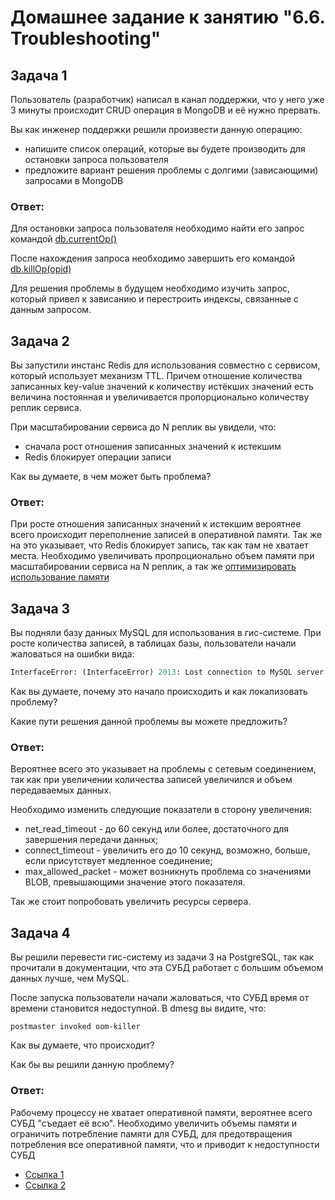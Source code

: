 # Домашнее задание к занятию "6.6. Troubleshooting"

## Задача 1

Пользователь (разработчик) написал в канал поддержки, что у него уже 3 минуты происходит CRUD операция в MongoDB и её нужно прервать. 

Вы как инженер поддержки решили произвести данную операцию:
- напишите список операций, которые вы будете производить для остановки запроса пользователя
- предложите вариант решения проблемы с долгими (зависающими) запросами в MongoDB

### Ответ:

Для остановки запроса пользователя необходимо найти его запрос командой [db.currentOp()](https://www.mongodb.com/docs/manual/reference/method/db.currentOp/)

После нахождения запроса необходимо завершить его командой [db.killOp(opid)](https://www.mongodb.com/docs/manual/reference/method/db.killOp/)

Для решения проблемы в будущем необходимо изучить запрос, который привел к зависанию и перестроить индексы, связанные с данным запросом.

## Задача 2

Вы запустили инстанс Redis для использования совместно с сервисом, который использует механизм TTL. 
Причем отношение количества записанных key-value значений к количеству истёкших значений есть величина постоянная и
увеличивается пропорционально количеству реплик сервиса. 

При масштабировании сервиса до N реплик вы увидели, что:
- сначала рост отношения записанных значений к истекшим
- Redis блокирует операции записи

Как вы думаете, в чем может быть проблема?

### Ответ:

При росте отношения записанных значений к истекшим вероятнее всего происходит переполнение записей в оперативной памяти. Так же на это указывает, что Redis блокирует запись, так как там не хватает места. Необходимо увеличивать пропроционально объем памяти при масштабировании сервиса на N реплик, а так же [оптимизировать использование памяти ](https://redis.io/docs/reference/optimization/memory-optimization/)

## Задача 3

Вы подняли базу данных MySQL для использования в гис-системе. При росте количества записей, в таблицах базы,
пользователи начали жаловаться на ошибки вида:
```python
InterfaceError: (InterfaceError) 2013: Lost connection to MySQL server during query u'SELECT..... '
```

Как вы думаете, почему это начало происходить и как локализовать проблему?

Какие пути решения данной проблемы вы можете предложить?

### Ответ:

Вероятнее всего это указывает на проблемы с сетевым соединением, так как при увеличении количества записей увеличился и объем передаваемых данных.

Необходимо изменить следующие показатели в сторону увеличения:

- net_read_timeout - до 60 секунд или более, достаточного для завершения передачи данных;
- connect_timeout - увеличить его до 10 секунд, возможно, больше, если присутствует медленное соединение;
- max_allowed_packet - может возникнуть проблема со значениями BLOB, превышающими значение этого показателя.

Так же стоит попробовать увеличить ресурсы сервера.

## Задача 4


Вы решили перевести гис-систему из задачи 3 на PostgreSQL, так как прочитали в документации, что эта СУБД работает с 
большим объемом данных лучше, чем MySQL.

После запуска пользователи начали жаловаться, что СУБД время от времени становится недоступной. В dmesg вы видите, что:

`postmaster invoked oom-killer`

Как вы думаете, что происходит?

Как бы вы решили данную проблему?

### Ответ:

Рабочему процессу не хватает оперативной памяти, вероятнее всего СУБД "съедает её всю". Необходимо увеличить объемы памяти и ограничить потребление памяти для СУБД, для предотвращения потребления все оперативной памяти, что и приводит к недоступности СУБД

- [Ссылка 1 ](https://stackoverflow.com/questions/49183728/postgresql-out-of-memory-linux-oom-killer)
- [Ссылка 2](https://serverfault.com/questions/940361/enough-memory-but-oom-killer-invoked)

